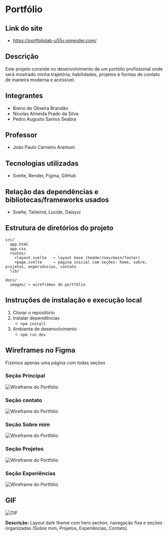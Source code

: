 # Portfólio

## Link do site 
- https://portfoliolab-u55v.onrender.com/

## Descrição
Este projeto consiste no desenvolvimento de um portólio profissional onde será mostrado minha trajetória, habilidades, projetos e formas de contato de maneira moderna
e acessível.

## Integrantes
- Breno de Oliveira Brandão 
- Nicolas Almeida Prado da Silva	
- Pedro Augusto Santos Seabra	

## Professor
- João Paulo Carneiro Aramuni



## Tecnologias utilizadas
- Svelte, Render, Figma, GitHub
 
## Relação das dependências e bibliotecas/frameworks usados
- Svelte, Tailwind, Lucide, Daisyui


## Estrutura de diretórios do projeto
```
src/
  app.html
  app.css
  routes/
    +layout.svelte   ← layout base (header/nav/main/footer)
    +page.svelte     ← página inicial com seções: home, sobre, projetos, experiências, contato
  lib/
    
docs/
  images/ ← wireframes do portfólio

```

## Instruções de instalação e execução local
1. Clonar o repositório
2. Instalar dependências
   - `npm install`
3. Ambiente de desenvolvimento
   - `npm run dev`

## Wireframes no Figma
Fizemos apenas uma página com todas seções
### Seção Principal
![Wireframe do Portfólio](docs/images/wireframe.png)
### Seção contato
![Wireframe do Portfólio](docs/images/Contact.png)
### Seção Sobre mim
![Wireframe do Portfólio](docs/images/SobreMim.png)
### Seção Projetos
![Wireframe do Portfólio](docs/images/Projetos.png)
### Seção Experiências
![Wireframe do Portfólio](docs/images/Experiências.png)

## GIF
![GIF](docs/images/portfolio-gif.gif)








**Descrição:** Layout dark theme com hero section, navegação fixa e seções organizadas (Sobre mim, Projetos, Experiências, Contato).

